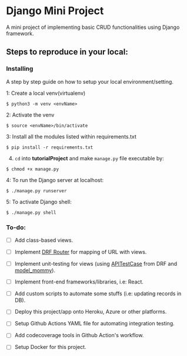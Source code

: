 # Django Mini Project
A mini project of implementing basic CRUD functionalities using Django framework. 


## Steps to reproduce in your local:

### Installing

A step by step guide on how to setup your local environment/setting.


1: Create a local venv(virtualenv)

```
$ python3 -m venv <envName>
```

2: Activate the venv

```
$ source <envName>/bin/activate
```

3: Install all the modules listed within requirements.txt

```
$ pip install -r requirements.txt
```

4. `cd` into **tutorialProject** and make `manage.py` file executable by:

```
$ chmod +x manage.py
```

4: To run the Django server at localhost:

```
$ ./manage.py runserver
```

5: To activate Django shell:

```
$ ./manage.py shell
```


### To-do:

* [ ] Add class-based views.

* [ ] Implement [DRF Router](https://www.django-rest-framework.org/api-guide/routers/) for mapping of URL with views.

* [ ] Implement unit-testing for views (using [APITestCase](https://www.django-rest-framework.org/api-guide/testing/#api-test-cases) from DRF and [model_mommy](https://model-mommy.readthedocs.io/en/latest/basic_usage.html)).

* [ ] Implement front-end frameworks/libraries, i.e: React.

* [ ] Add custom scripts to automate some stuffs (i.e: updating records in DB).

* [ ] Deploy this project/app onto Heroku, Azure or other platforms.

* [ ] Setup Github Actions YAML file for automating integration testing.

* [ ] Add codecoverage tools in Github Action's workflow.

* [ ] Setup Docker for this project.
